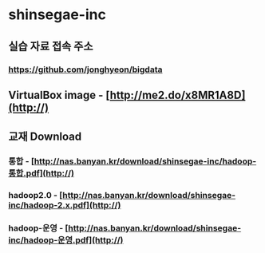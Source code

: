 # shinsegae-inc
## 실습 자료 접속 주소
### https://github.com/jonghyeon/bigdata
## VirtualBox image - [http://me2.do/x8MR1A8D](http://)
## 교재 Download
### 통합 - [http://nas.banyan.kr/download/shinsegae-inc/hadoop-통합.pdf](http://)
### hadoop2.0 - [http://nas.banyan.kr/download/shinsegae-inc/hadoop-2.x.pdf](http://)
### hadoop-운영 - [http://nas.banyan.kr/download/shinsegae-inc/hadoop-운영.pdf](http://)